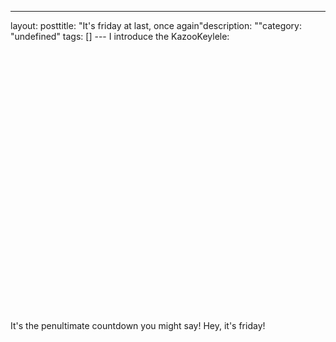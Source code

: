 --- 
layout: posttitle: "It's friday at last, once again"description: ""category: "undefined" tags: [] --- I introduce the KazooKeylele: <br /><br/><br /><br/><object width="425" height="344"><param name="movie" value="http://www.youtube.com/v/XAg5KjnAhuU&color1=0xb1b1b1&color2=0xcfcfcf&hl=en&fs=1"></param><param name="allowFullScreen" value="true"></param><embed src="http://www.youtube.com/v/XAg5KjnAhuU&color1=0xb1b1b1&color2=0xcfcfcf&hl=en&fs=1" type="application/x-shockwave-flash" allowfullscreen="true" width="425" height="344"></embed></object><br /><br/><br /><br/>It's the penultimate countdown you might say! Hey, it's friday!
